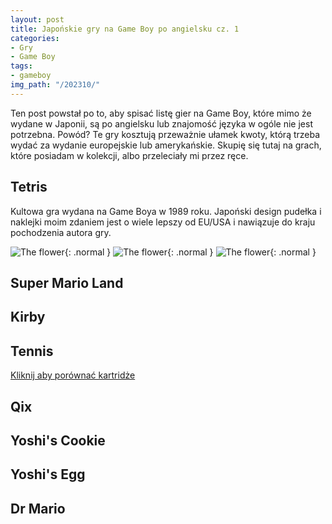 ```yaml
---
layout: post
title: Japońskie gry na Game Boy po angielsku cz. 1
categories:
- Gry
- Game Boy
tags:
- gameboy
img_path: "/202310/"
---
```

Ten post powstał po to, aby spisać listę gier na Game Boy, które mimo że wydane w Japonii, są po angielsku lub znajomość języka w ogóle nie jest potrzebna. Powód? Te gry kosztują przeważnie ułamek kwoty, którą trzeba wydać za wydanie europejskie lub amerykańskie. Skupię się tutaj na grach, które posiadam w kolekcji, albo przeleciały mi przez ręce.

## Tetris 

Kultowa gra wydana na Game Boya w 1989 roku. Japoński design pudełka i naklejki moim zdaniem jest o wiele lepszy od EU/USA i nawiązuje do kraju pochodzenia autora gry.

![The flower](tetris01.png){: .normal }
![The flower](tetris02.png){: .normal }
![The flower](tetris03.png){: .normal }

## Super Mario Land

## Kirby

## Tennis
[Kliknij aby porównać kartridże](https://cdn.knightlab.com/libs/juxtapose/latest/embed/index.html?uid=8b911bd0-6f88-11ee-b5be-6595d9b17862)
## Qix

## Yoshi's Cookie

## Yoshi's Egg

## Dr Mario

